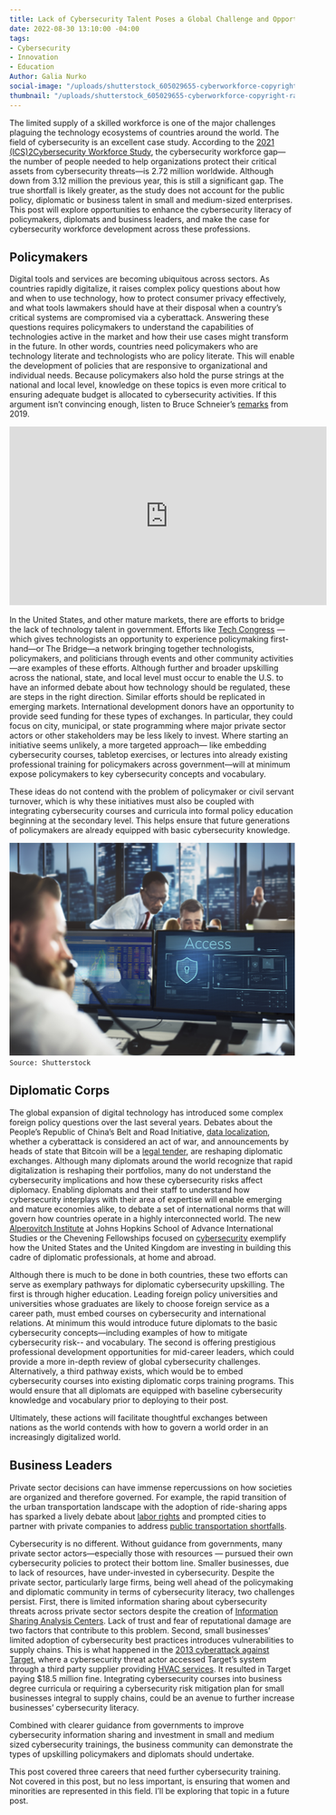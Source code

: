 ```yaml
---
title: Lack of Cybersecurity Talent Poses a Global Challenge and Opportunity
date: 2022-08-30 13:10:00 -04:00
tags:
- Cybersecurity
- Innovation
- Education
Author: Galia Nurko
social-image: "/uploads/shutterstock_605029655-cyberworkforce-copyright-rawpixel_2mb.jpg"
thumbnail: "/uploads/shutterstock_605029655-cyberworkforce-copyright-rawpixel_2mb.jpg"
---
```


The limited supply of a skilled workforce is one of the major challenges plaguing the technology ecosystems of countries around the world. The field of cybersecurity is an excellent case study. According to the [2021 (ICS)2Cybersecurity Workforce Study](https://www.isc2.org/-/media/ISC2/Research/2021/ISC2-Cybersecurity-Workforce-Study-2021.ashx), the cybersecurity workforce gap—the number of people needed to help organizations protect their critical assets from cybersecurity threats—is 2.72 million worldwide. Although down from 3.12 million the previous year, this is still a significant gap. The true shortfall is likely greater, as the study does not account for the public policy, diplomatic or business talent in small and medium-sized enterprises. This post will explore opportunities to enhance the cybersecurity literacy of policymakers, diplomats and business leaders, and make the case for cybersecurity workforce development across these professions.

<!--more-->

## Policymakers

Digital tools and services are becoming ubiquitous across sectors. As countries rapidly digitalize, it raises complex policy questions about how and when to use technology, how to protect consumer privacy effectively, and what tools lawmakers should have at their disposal when a country’s critical systems are compromised via a cyberattack. Answering these questions requires policymakers to understand the capabilities of technologies active in the market and how their use cases might transform in the future. In other words, countries need policymakers who are technology literate and technologists who are policy literate. This will enable the development of policies that are responsive to organizational and individual needs. Because policymakers also hold the purse strings at the national and local level, knowledge on these topics is even more critical to ensuring adequate budget is allocated to cybersecurity activities. If this argument isn’t convincing enough, listen to Bruce Schneier’s [remarks](https://www.schneier.com/blog/about/) from 2019.

<iframe class="video" width="560" height="315" src="https://www.youtube.com/embed/U2jn4pXDZn0" title="YouTube video player" frameborder="0" allow="accelerometer; autoplay; clipboard-write; encrypted-media; gyroscope; picture-in-picture" allowfullscreen></iframe>

In the United States, and other mature markets, there are efforts to bridge the lack of technology talent in government. Efforts like [Tech Congress](https://www.techcongress.io/) —which gives technologists an opportunity to experience policymaking first-hand—or The Bridge—a network bringing together technologists, policymakers, and politicians through events and other community activities—are examples of these efforts. Although further and broader upskilling across the national, state, and local level must occur to enable the U.S. to have an informed debate about how technology should be regulated, these are steps in the right direction. Similar efforts should be replicated in emerging markets. International development donors have an opportunity to provide seed funding for these types of exchanges. In particular, they could focus on city, municipal, or state programming where major private sector actors or other stakeholders may be less likely to invest. Where starting an initiative seems unlikely, a more targeted approach— like embedding cybersecurity courses, tabletop exercises, or lectures into already existing professional training for policymakers across government—will at minimum expose policymakers to key cybersecurity concepts and vocabulary.

These ideas do not contend with the problem of policymaker or civil servant turnover, which is why these initiatives must also be coupled with integrating cybersecurity courses and curricula into formal policy education beginning at the secondary level. This helps ensure that future generations of policymakers are already equipped with basic cybersecurity knowledge.

![shutterstock_605029655-cyberworkforce-copyright-rawpixel_2mb.jpg](/uploads/shutterstock_605029655-cyberworkforce-copyright-rawpixel_2mb.jpg)`Source: Shutterstock`

## Diplomatic Corps

The global expansion of digital technology has introduced some complex foreign policy questions over the last several years. Debates about the People’s Republic of China’s Belt and Road Initiative, [data localization](https://www.csis.org/analysis/real-national-security-concerns-over-data-localization), whether a cyberattack is considered an act of war, and announcements by heads of state that Bitcoin will be a [legal tender](https://www.trade.gov/market-intelligence/el-salvador-adopts-bitcoin-legal-tender), are reshaping diplomatic exchanges. Although many diplomats around the world recognize that rapid digitalization is reshaping their portfolios, many do not understand the cybersecurity implications and how these cybersecurity risks affect diplomacy. Enabling diplomats and their staff to understand how cybersecurity interplays with their area of expertise will enable emerging and mature economies alike, to debate a set of international norms that will govern how countries operate in a highly interconnected world. The new [Alperovitch Institute](https://alperovitch.sais.jhu.edu/) at Johns Hopkins School of Advance International Studies or the Chevening Fellowships focused on [cybersecurity](https://www.chevening.org/fellowship/wbcs/) exemplify how the United States and the United Kingdom are investing in building this cadre of diplomatic professionals, at home and abroad.

Although there is much to be done in both countries, these two efforts can serve as exemplary pathways for diplomatic cybersecurity upskilling. The first is through higher education. Leading foreign policy universities and universities whose graduates are likely to choose foreign service as a career path, must embed courses on cybersecurity and international relations. At minimum this would introduce future diplomats to the basic cybersecurity concepts—including examples of how to mitigate cybersecurity risk-- and vocabulary. The second is offering prestigious professional development opportunities for mid-career leaders, which could provide a more in-depth review of global cybersecurity challenges. Alternatively, a third pathway exists, which would be to embed cybersecurity courses into existing diplomatic corps training programs. This would ensure that all diplomats are equipped with baseline cybersecurity knowledge and vocabulary prior to deploying to their post.

Ultimately, these actions will facilitate thoughtful exchanges between nations as the world contends with how to govern a world order in an increasingly digitalized world.

## Business Leaders

Private sector decisions can have immense repercussions on how societies are organized and therefore governed. For example, the rapid transition of the urban transportation landscape with the adoption of ride-sharing apps has sparked a lively debate about [labor rights](https://www.nytimes.com/2019/06/29/business/economy/uber-lyft-drivers-unions.html) and prompted cities to partner with private companies to address [public transportation shortfalls](https://datasmart.ash.harvard.edu/news/article/how-cities-are-integrating-rideshare-and-public-transportation-978).

Cybersecurity is no different. Without guidance from governments, many private sector actors—especially those with resources — pursued their own cybersecurity policies to protect their bottom line. Smaller businesses, due to lack of resources, have under-invested in cybersecurity. Despite the private sector, particularly large firms, being well ahead of the policymaking and diplomatic community in terms of cybersecurity literacy, two challenges persist. First, there is limited information sharing about cybersecurity threats across private sector sectors despite the creation of [Information Sharing Analysis Centers](https://www.cisecurity.org/isac). Lack of trust and fear of reputational damage are two factors that contribute to this problem. Second, small businesses’ limited adoption of cybersecurity best practices introduces vulnerabilities to supply chains. This is what happened in the [2013 cyberattack against Target](https://www.nbcnews.com/business/business-news/target-settles-2013-hacked-customer-data-breach-18-5-million-n764031), where a cybersecurity threat actor accessed Target’s system through a third party supplier providing [HVAC services](https://www.crowdstrike.com/cybersecurity-101/cyberattacks/supply-chain-attacks/). It resulted in Target paying $18.5 million fine. Integrating cybersecurity courses into business degree curricula or requiring a cybersecurity risk mitigation plan for small businesses integral to supply chains, could be an avenue to further increase businesses’ cybersecurity literacy.

Combined with clearer guidance from governments to improve cybersecurity information sharing and investment in small and medium sized cybersecurity trainings, the business community can demonstrate the types of upskilling policymakers and diplomats should undertake.

This post covered three careers that need further cybersecurity training. Not covered in this post, but no less important, is ensuring that women and minorities are represented in this field. I’ll be exploring that topic in a future post.